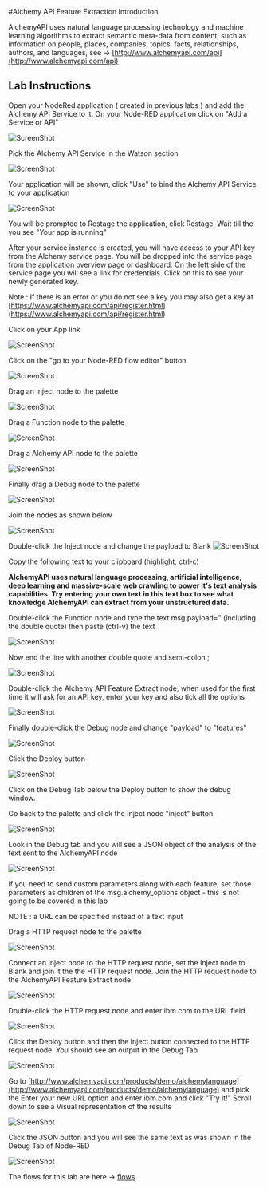 #Alchemy API Feature Extraction Introduction

AlchemyAPI uses natural language processing technology and machine learning algorithms to extract semantic meta-data from content, such as information on people, places, companies, topics, facts, relationships, authors, and languages, see -> [http://www.alchemyapi.com/api](http://www.alchemyapi.com/api)

## Lab Instructions
Open your NodeRed application ( created in previous labs ) and add the Alchemy API Service to it.  On your Node-RED application click on "Add a Service or API"

![ScreenShot](images/fe_add_service.png)

Pick the Alchemy API Service in the Watson section

![ScreenShot](images/fe_service.png)

Your application will be shown, click "Use" to bind the Alchemy API Service to your application

![ScreenShot](images/fe_add_service_use.png)

You will be prompted to Restage the application, click Restage.  Wait till the you see "Your app is running"

After your service instance is created, you will have access to your API key from the Alchemy service page. You will be dropped into the service page from the application overview page or dashboard. On the left side of the service page you will see a link for credentials. Click on this to see your newly generated key.

Note : If there is an error or you do not see a key you may also get a key at [https://www.alchemyapi.com/api/register.html] (https://www.alchemyapi.com/api/register.html)

Click on your App link

![ScreenShot](images/fe_app_link.png)

Click on the "go to your Node-RED flow editor" button

![ScreenShot](images/fe_go_to_node_red_flow_editor.png)

Drag an Inject node to the palette

![ScreenShot](images/fe_inject_node.png)

Drag a Function node to the palette

![ScreenShot](images/fe_function_node.png)

Drag a Alchemy API node to the palette

![ScreenShot](images/fe_node.png)

Finally drag a Debug node to the palette

![ScreenShot](images/fe_debug_node.png)

Join the nodes as shown below

![ScreenShot](images/fe_join_nodes.png)

Double-click the Inject node and change the payload to Blank
![ScreenShot](images/fe_inject_blank.png)

Copy the following text to your clipboard (highlight, ctrl-c)

**AlchemyAPI uses natural language processing, artificial intelligence, deep learning and massive-scale web crawling to power it's text analysis capabilities. Try entering your own text in this text box to see what knowledge AlchemyAPI can extract from your unstructured data.**

Double-click the Function node and type the text msg.payload=" (including the double quote) then paste (ctrl-v) the text

![ScreenShot](images/fe_function_text_front.png)

Now end the line with another double quote and semi-colon ;

![ScreenShot](images/fe_function_text_end_semicolon.png)

Double-click the Alchemy API Feature Extract node, when used for the first time it will ask for an API key, enter your key and also tick all the options

![ScreenShot](images/fe_node_tick_all.png)

Finally double-click the Debug node and change "payload" to "features"

![ScreenShot](images/fe_debug_node_change.png)

Click the Deploy button

![ScreenShot](images/fe_deploy.png)
 
Click on the Debug Tab below the Deploy button to show the debug window.

Go back to the palette and click the Inject node "inject" button 

![ScreenShot](images/fe_inject_button.png)

Look in the Debug tab and you will see a JSON object of the analysis of the text sent to the AlchemyAPI node

![ScreenShot](images/fe_debug_result.png)

If you need to send custom parameters along with each feature, set those parameters as children of the msg.alchemy_options object - this is not going to be covered in this lab

NOTE : a URL can be specified instead of a text input 

Drag a HTTP request node to the palette

![ScreenShot](images/fe_http_req.png)

Connect an Inject node to the HTTP request node, set the Inject node to Blank and join it the the HTTP request node.  Join the HTTP request node to the AlchemyAPI Feature Extract node

![ScreenShot](images/fe_http_join.png)

Double-click the HTTP request node and enter ibm.com to the URL field

![ScreenShot](images/fe_http_url.png)

Click the Deploy button and then the Inject button connected to the HTTP request node.  You should see an output in the Debug Tab

![ScreenShot](images/fe_node_ibm_url.png)

Go to [http://www.alchemyapi.com/products/demo/alchemylanguage](http://www.alchemyapi.com/products/demo/alchemylanguage) and pick the Enter your new URL option and enter ibm.com and click "Try it!"   Scroll down to see a Visual representation of the results

![ScreenShot](images/fe_alchemy_web_demo_own_url.png)

Click the JSON button and you will see the same text as was shown in the Debug Tab of Node-RED

![ScreenShot](images/fe_alchemy_web_demo_own_url_json.png)

The flows for this lab are here -> [flows](lab_alchemy_api_feature_extraction_flows.json)
